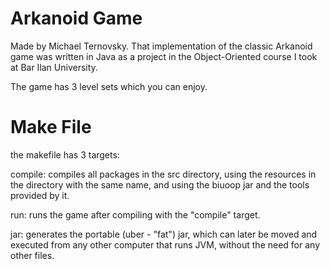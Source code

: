 # Arkanoid Game
Made by Michael Ternovsky.
That implementation of the classic Arkanoid game was written in Java as a project in the Object-Oriented course I took at Bar Ilan University.

The game has 3 level sets which you can enjoy.

# Make File
the makefile has 3 targets:

compile: compiles all packages in the src directory, using the resources in the directory with the same name, and using the biuoop jar and the tools provided by it.

run: runs the game after compiling with the "compile" target.

jar: generates the portable (uber - "fat") jar, which can later be moved and executed from any other computer that runs JVM, without the need for any other files.

